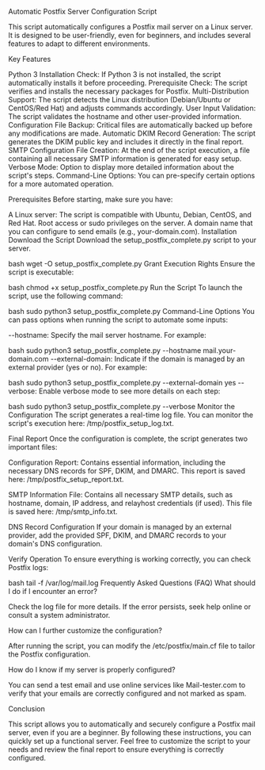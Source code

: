 Automatic Postfix Server Configuration Script


This script automatically configures a Postfix mail server on a Linux server. It is designed to be user-friendly, even for beginners, and includes several features to adapt to different environments.

Key Features

Python 3 Installation Check: If Python 3 is not installed, the script automatically installs it before proceeding.
Prerequisite Check: The script verifies and installs the necessary packages for Postfix.
Multi-Distribution Support: The script detects the Linux distribution (Debian/Ubuntu or CentOS/Red Hat) and adjusts commands accordingly.
User Input Validation: The script validates the hostname and other user-provided information.
Configuration File Backup: Critical files are automatically backed up before any modifications are made.
Automatic DKIM Record Generation: The script generates the DKIM public key and includes it directly in the final report.
SMTP Configuration File Creation: At the end of the script execution, a file containing all necessary SMTP information is generated for easy setup.
Verbose Mode: Option to display more detailed information about the script's steps.
Command-Line Options: You can pre-specify certain options for a more automated operation.


Prerequisites
Before starting, make sure you have:

A Linux server: The script is compatible with Ubuntu, Debian, CentOS, and Red Hat.
Root access or sudo privileges on the server.
A domain name that you can configure to send emails (e.g., your-domain.com).
Installation
Download the Script
Download the setup_postfix_complete.py script to your server.

bash
wget <link-to-script> -O setup_postfix_complete.py
Grant Execution Rights
Ensure the script is executable:

bash
chmod +x setup_postfix_complete.py
Run the Script
To launch the script, use the following command:

bash
sudo python3 setup_postfix_complete.py
Command-Line Options
You can pass options when running the script to automate some inputs:

--hostname: Specify the mail server hostname. For example:

bash
sudo python3 setup_postfix_complete.py --hostname mail.your-domain.com
--external-domain: Indicate if the domain is managed by an external provider (yes or no). For example:

bash
sudo python3 setup_postfix_complete.py --external-domain yes
--verbose: Enable verbose mode to see more details on each step:

bash
sudo python3 setup_postfix_complete.py --verbose
Monitor the Configuration
The script generates a real-time log file. You can monitor the script's execution here: /tmp/postfix_setup_log.txt.

Final Report
Once the configuration is complete, the script generates two important files:

Configuration Report: Contains essential information, including the necessary DNS records for SPF, DKIM, and DMARC. This report is saved here: /tmp/postfix_setup_report.txt.

SMTP Information File: Contains all necessary SMTP details, such as hostname, domain, IP address, and relayhost credentials (if used). This file is saved here: /tmp/smtp_info.txt.

DNS Record Configuration
If your domain is managed by an external provider, add the provided SPF, DKIM, and DMARC records to your domain's DNS configuration.

Verify Operation
To ensure everything is working correctly, you can check Postfix logs:

bash
tail -f /var/log/mail.log
Frequently Asked Questions (FAQ)
What should I do if I encounter an error?

Check the log file for more details. If the error persists, seek help online or consult a system administrator.

How can I further customize the configuration?

After running the script, you can modify the /etc/postfix/main.cf file to tailor the Postfix configuration.

How do I know if my server is properly configured?

You can send a test email and use online services like Mail-tester.com to verify that your emails are correctly configured and not marked as spam.

Conclusion

This script allows you to automatically and securely configure a Postfix mail server, even if you are a beginner. By following these instructions, you can quickly set up a functional server. Feel free to customize the script to your needs and review the final report to ensure everything is correctly configured.
